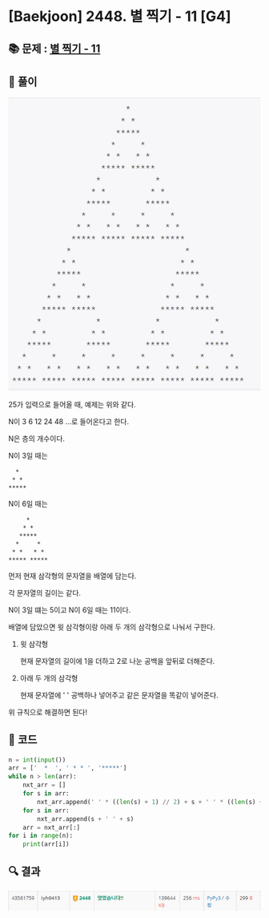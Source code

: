 # [Baekjoon] 2448. 별 찍기 - 11 [G4]

## 📚 문제 : [별 찍기 - 11](https://www.acmicpc.net/problem/2448)

## 📖 풀이

![image-20220520213656086](README.assets/image-20220520213656086.png)

25가 입력으로 들어올 때, 예제는 위와 같다.

N이 3 6 12 24 48 ...로 들어온다고 한다.

N은 층의 개수이다.

N이 3일 때는

```
  *
 * *
*****
```

N이 6일 때는

```
     *
    * *
   *****
  *     *
 * *   * *
***** *****
```

먼저 현재 삼각형의 문자열을 배열에 담는다.

각 문자열의 길이는 같다.

N이 3일 떄는 5이고 N이 6일 때는 11이다.

배열에 담았으면 윗 삼각형이랑 아래 두 개의 삼각형으로 나눠서 구한다.

1. 윗 삼각형

   현재 문자열의 길이에 1을 더하고 2로 나눈 공백을 앞뒤로 더해준다.

2. 아래 두 개의 삼각형

   현재 문자열에 ' ' 공백하나 넣어주고 같은 문자열을 똑같이 넣어준다.

위 규칙으로 해결하면 된다!

## 📒  코드

```python
n = int(input())
arr = ['  *  ', ' * * ', '*****']
while n > len(arr):
    nxt_arr = []
    for s in arr:
        nxt_arr.append(' ' * ((len(s) + 1) // 2) + s + ' ' * ((len(s) + 1) // 2))
    for s in arr:
        nxt_arr.append(s + ' ' + s)
    arr = nxt_arr[:]
for i in range(n):
    print(arr[i])
```

## 🔍 결과

![image-20220520220843042](README.assets/image-20220520220843042.png)



